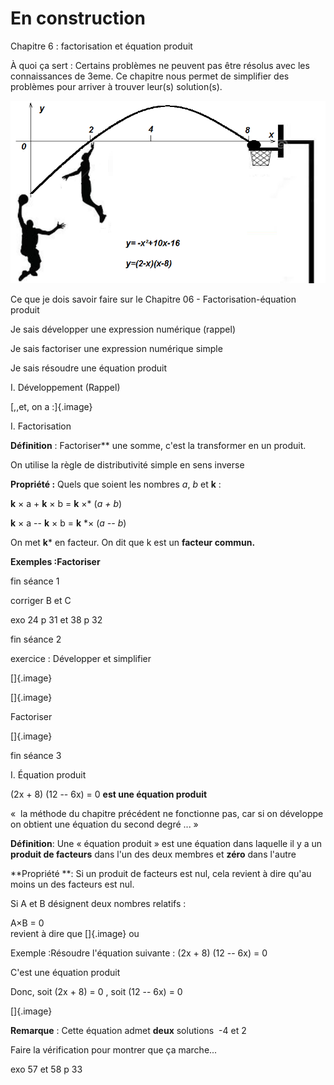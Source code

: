 # En construction

Chapitre 6 : factorisation et équation produit

À quoi ça sert : Certains problèmes ne peuvent pas être résolus avec les
connaissances de 3eme. Ce chapitre nous permet de simplifier des
problèmes pour arriver à trouver leur(s) solution(s).

![](./Image/Panier_basket.png)


Ce que je dois savoir faire sur le Chapitre 06 - Factorisation-équation produit 

Je sais développer une expression numérique (rappel) 

Je sais factoriser une expression numérique simple

Je sais résoudre une équation produit

I. Développement (Rappel)

[,,et, on a :]{.image}

I.  Factorisation

**Définition** : Factoriser** une somme, c'est la transformer en un
produit.

On utilise la règle de distributivité simple en sens inverse

**Propriété :** Quels que soient les nombres *a*, *b* et **k** :

**k** × a + **k** × b = **k** ×* (*a + b*)

**k** × a -- **k** × b = **k** *× (*a -- b*)

On met **k*** en facteur. On dit que k est un **facteur commun.**

**Exemples :Factoriser**

fin séance 1

corriger B et C

exo 24 p 31 et 38 p 32

fin séance 2

exercice : Développer et simplifier

[]{.image}

[]{.image}

Factoriser

[]{.image}

fin séance 3

I.  Équation produit

(2x + 8) (12 -- 6x) = 0 **est une équation produit**

«  la méthode du chapitre précédent ne fonctionne pas, car si on
développe on obtient une équation du second degré ... »

**Définition**: Une « équation produit » est une équation dans
laquelle il y a un **produit de facteurs** dans l'un des deux membres et
**zéro** dans l'autre

**Propriété **: Si un produit de facteurs est nul, cela revient à dire
qu'au moins un des facteurs est nul.

Si A et B désignent deux nombres relatifs :

A×B = 0\
revient à dire que []{.image} ou

Exemple :Résoudre l'équation suivante : (2x + 8) (12 -- 6x) = 0

C'est une équation produit

Donc, soit (2x + 8) = 0 , soit (12 -- 6x) = 0

[]{.image}

**Remarque** : Cette équation admet **deux** solutions  -4 et 2

Faire la vérification pour montrer que ça marche...

exo 57 et 58 p 33
